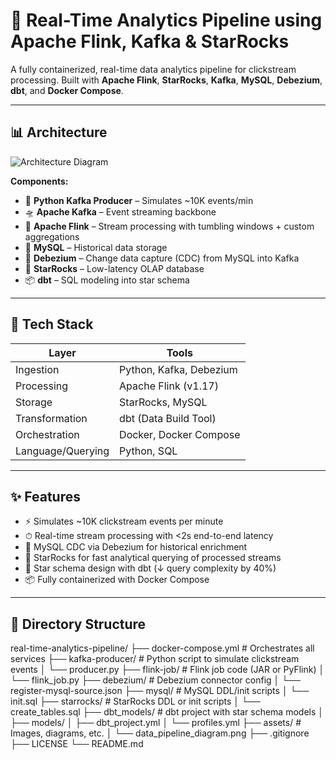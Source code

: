 # 🚀 Real-Time Analytics Pipeline using Apache Flink, Kafka & StarRocks

A fully containerized, real-time data analytics pipeline for clickstream processing. Built with **Apache Flink**, **StarRocks**, **Kafka**, **MySQL**, **Debezium**, **dbt**, and **Docker Compose**.

---

## 📊 Architecture

![Architecture Diagram](./assets/data_pipeline_diagram.png)

**Components:**
- 🐍 **Python Kafka Producer** – Simulates ~10K events/min
- 🛸 **Apache Kafka** – Event streaming backbone
- 🔁 **Apache Flink** – Stream processing with tumbling windows + custom aggregations
- 🐘 **MySQL** – Historical data storage
- 🔁 **Debezium** – Change data capture (CDC) from MySQL into Kafka
- 💎 **StarRocks** – Low-latency OLAP database
- 📦 **dbt** – SQL modeling into star schema

---

## 🧰 Tech Stack

| Layer              | Tools                                  |
|-------------------|----------------------------------------|
| Ingestion          | Python, Kafka, Debezium                |
| Processing         | Apache Flink (v1.17)                   |
| Storage            | StarRocks, MySQL                       |
| Transformation     | dbt (Data Build Tool)                  |
| Orchestration      | Docker, Docker Compose                 |
| Language/Querying  | Python, SQL                            |

---

## ✨ Features

- ⚡ Simulates ~10K clickstream events per minute
- ⏱ Real-time stream processing with <2s end-to-end latency
- 🔄 MySQL CDC via Debezium for historical enrichment
- 💾 StarRocks for fast analytical querying of processed streams
- 🔧 Star schema design with dbt (↓ query complexity by 40%)
- 📦 Fully containerized with Docker Compose

---

## 📂 Directory Structure

real-time-analytics-pipeline/
├── docker-compose.yml # Orchestrates all services
├── kafka-producer/ # Python script to simulate clickstream events
│ └── producer.py
├── flink-job/ # Flink job code (JAR or PyFlink)
│ └── flink_job.py
├── debezium/ # Debezium connector config
│ └── register-mysql-source.json
├── mysql/ # MySQL DDL/init scripts
│ └── init.sql
├── starrocks/ # StarRocks DDL or init scripts
│ └── create_tables.sql
├── dbt_models/ # dbt project with star schema models
│ ├── models/
│ ├── dbt_project.yml
│ └── profiles.yml
├── assets/ # Images, diagrams, etc.
│ └── data_pipeline_diagram.png
├── .gitignore
├── LICENSE
└── README.md
